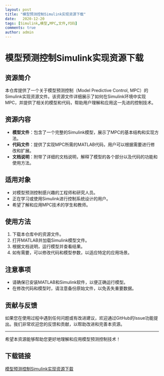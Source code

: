 ```yaml
---
layout: post
title: "模型预测控制Simulink实现资源下载"
date:   2020-12-20
tags: [Simulink,模型,MPC,文件,代码]
comments: true
author: admin
---
```

# 模型预测控制Simulink实现资源下载

## 资源简介

本仓库提供了一个关于模型预测控制（Model Predictive Control, MPC）的Simulink实现资源文件。该资源文件详细展示了如何在Simulink环境中实现MPC，并提供了相关的模型和代码，帮助用户理解和应用这一先进的控制技术。

## 资源内容

- **模型文件**：包含了一个完整的Simulink模型，展示了MPC的基本结构和实现方法。
- **代码文件**：提供了实现MPC所需的MATLAB代码，用户可以根据需要进行修改和扩展。
- **文档说明**：附带了详细的文档说明，解释了模型的各个部分以及代码的功能和使用方法。

## 适用对象

- 对模型预测控制感兴趣的工程师和研究人员。
- 正在学习或使用Simulink进行控制系统设计的用户。
- 希望了解和应用MPC技术的学生和教师。

## 使用方法

1. 下载本仓库中的资源文件。
2. 打开MATLAB并加载Simulink模型文件。
3. 根据文档说明，运行模型并查看结果。
4. 如有需要，可以修改代码和模型参数，以适应特定的应用场景。

## 注意事项

- 请确保已安装MATLAB和Simulink软件，以便正确运行模型。
- 在修改代码和模型时，请注意备份原始文件，以免丢失重要数据。

## 贡献与反馈

如果您在使用过程中遇到任何问题或有改进建议，欢迎通过GitHub的Issue功能提出。我们非常欢迎您的反馈和贡献，以帮助改进和完善本资源。

---

希望本资源能够帮助您更好地理解和应用模型预测控制技术！

## 下载链接

[模型预测控制Simulink实现资源下载](https://pan.quark.cn/s/cc3688aea51a)